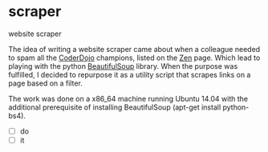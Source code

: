 scraper
=======

website scraper

The idea of writing a website scraper came about when a colleague needed to spam all the [CoderDojo](https://coderdojo.com "CoderDojo")  champions, listed on the  [Zen](https://zen.coderdojo.com/dojo "Zen") page. Which lead to playing with the python [BeautifulSoup](http://www.crummy.com/software/BeautifulSoup/ "BeautifulSoup") library. When the purpose was fulfilled, I decided to repurpose it as a utility script that scrapes links on a page based on a filter.

The work was done on a x86_64 machine running Ubuntu 14.04 with the additional prerequisite of installing BeautifulSoup (apt-get install python-bs4).


- [ ] do
- [ ] it
